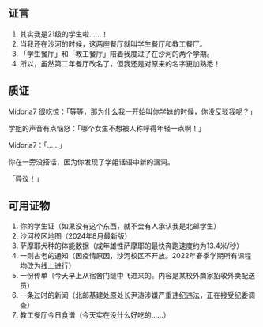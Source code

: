 ## 证言

1. 其实我是21级的学生啦……！
2. 当我还在沙河的时候，这两座餐厅就叫学生餐厅和教工餐厅。
3. 「学生餐厅」和「教工餐厅」陪着我度过了在沙河的两个学期。
4. 所以，虽然第二年餐厅改名了，但我还是对原来的名字更加熟悉！

## 质证

Midoria7 很吃惊：「等等，那为什么我一开始叫你学妹的时候，你没反驳我呢？」

学姐的声音有点恼怒：「哪个女生不想被人称呼得年轻一点啊！」

Midoria7：「……」

你在一旁没搭话，因为你发现了学姐话语中新的漏洞。

「异议！」

## 可用证物

1. 你的学生证（如果没有这个东西，就不会有人承认我是北邮学生）
2. 沙河校区地图（2024年8月最新版）
3. 萨摩耶犬种的体能数据（成年雄性萨摩耶的最快奔跑速度约为13.4米/秒）
4. 一则古老的通知（因疫情原因，沙河校区不开放。2022年春季学期所有课程均改为线上进行）
5. 一份传单（今天早上从宿舍门缝中飞进来的。内容是某校外商家招收外卖配送员）
6. 一条过时的新闻（北邮基建处原处长尹涛涉嫌严重违纪违法，正在接受纪委调查）
7. 教工餐厅今日食谱（今天实在没什么好吃的……）
